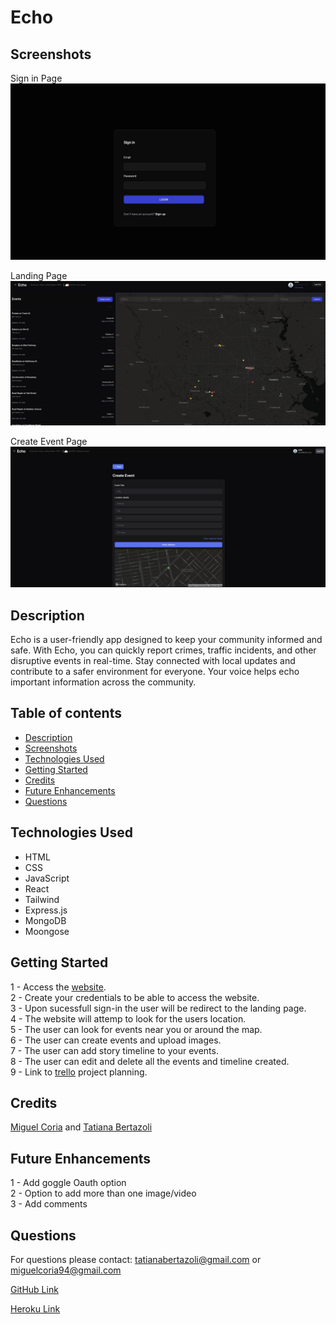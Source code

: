 # Echo

## Screenshots

Sign in Page
<img src="public/images/image1.png">

Landing Page
<img src="public/images/image2.png">

Create Event Page
<img src="public/images/image3.png">

## Description

Echo is a user-friendly app designed to keep your community informed and safe. With Echo, you can quickly report crimes, traffic incidents, and other disruptive events in real-time. Stay connected with local updates and contribute to a safer environment for everyone. Your voice helps echo important information across the community.

## Table of contents

- [Description](#description)
- [Screenshots](#screenshots)
- [Technologies Used](#technologies-used)
- [Getting Started](#getting-started)
- [Credits](#credits)
- [Future Enhancements](#future-enhancements)
- [Questions](#questions)

## Technologies Used

- HTML
- CSS
- JavaScript
- React
- Tailwind
- Express.js
- MongoDB
- Moongose

## Getting Started

1 - Access the [website](https://echo-app-2-123bb946dec5.herokuapp.com/).  
2 - Create your credentials to be able to access the website.  
3 - Upon sucessfull sign-in the user will be redirect to the landing page.  
4 - The website will attemp to look for the users location.  
5 - The user can look for events near you or around the map.  
6 - The user can create events and upload images.  
7 - The user can add story timeline to your events.  
8 - The user can edit and delete all the events and timeline created.  
9 - Link to [trello](https://trello.com/invite/b/soYxoDsY/ATTI6041e05592142c0a1556645868b4f1520282070C/echo) project planning.

## Credits

[Miguel Coria](https://github.com/miguelcoria94) and [Tatiana Bertazoli](https://github.com/TBertazoli)

## Future Enhancements

1 - Add goggle Oauth option  
2 - Option to add more than one image/video  
3 - Add comments

## Questions

For questions please contact: tatianabertazoli@gmail.com or miguelcoria94@gmail.com

[GitHub Link](https://github.com/TBertazoli/echo)

[Heroku Link](https://echo-app-2-123bb946dec5.herokuapp.com/)
